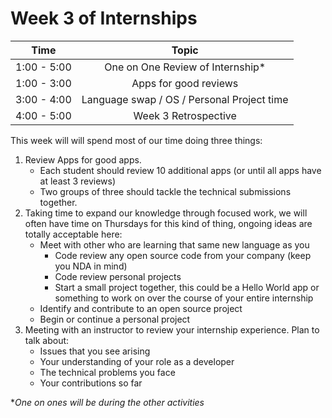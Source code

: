# Week 3 of Internships

| Time       | Topic |
|:----------:|:------------------------------:|
|1:00 - 5:00 | One on One Review of Internship*|
|1:00 - 3:00 | Apps for good reviews          |
|3:00 - 4:00 | Language swap / OS / Personal Project time |
|4:00 - 5:00 | Week 3 Retrospective          |

This week will will spend most of our time doing three things:

1. Review Apps for good apps.
    - Each student should review 10 additional apps (or until all apps have at least 3 reviews)
    - Two groups of three should tackle the technical submissions together.
2. Taking time to expand our knowledge through focused work, we will often have time on Thursdays for this kind of thing, ongoing ideas are totally acceptable here:
    - Meet with other who are learning that same new language as you
        - Code review any open source code from your company (keep you NDA in mind)
        - Code review personal projects
        - Start a small project together, this could be a Hello World app or something to work on over the course of your entire internship
    - Identify and contribute to an open source project
    - Begin or continue a personal project
3. Meeting with an instructor to review your internship experience. Plan to talk about:
    - Issues that you see arising
    - Your understanding of your role as a developer
    - The technical problems you face
    - Your contributions so far
    
**One on ones will be during the other activities*